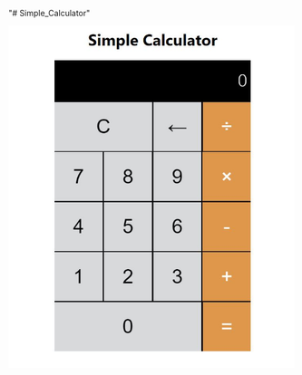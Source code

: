 "# Simple_Calculator" 

![alt text](https://raw.githubusercontent.com/shubhd556/Simple_Calculator/master/1.JPG)